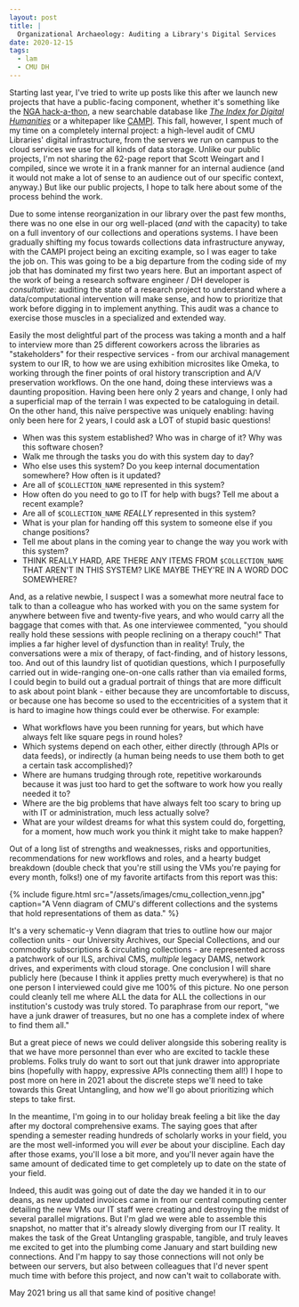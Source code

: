 ```yaml
---
layout: post
title: |
  Organizational Archaeology: Auditing a Library's Digital Services
date: 2020-12-15
tags:
  - lam
  - CMU DH
---
```


Starting last year, I've tried to write up posts like this after we launch new projects that have a public-facing component, whether it's something like the [NGA hack-a-thon](/2019/12/17/tips-for-a-good-hackathon.html), a new searchable database like [_The Index for Digital Humanities_](/2020/10/12/index-of-digital-humanities-conferences.html) or a whitepaper like [CAMPI](/2020/10/20/campi.html).
This fall, however, I spent much of my time on a completely internal project: a high-level audit of CMU Libraries' digital infrastructure, from the servers we run on campus to the cloud services we use for all kinds of data storage.
Unlike our public projects, I'm not sharing the 62-page report that Scott Weingart and I compiled, since we wrote it in a frank manner for an internal audience (and it would not make a lot of sense to an audience out of our specific context, anyway.)
But like our public projects, I hope to talk here about some of the process behind the work.

Due to some intense reorganization in our library over the past few months, there was no one else in our org well-placed (_and_ with the capacity) to take on a full inventory of our collections and operations systems.
I have been gradually shifting my focus towards collections data infrastructure anyway, with the CAMPI project being an exciting example, so I was eager to take the job on.
This was going to be a big departure from the coding side of my job that has dominated my first two years here.
But an important aspect of the work of being a research software engineer / DH developer is *consultative*: auditing the state of a research project to understand where a data/computational intervention will make sense, and how to prioritize that work before digging in to implement anything.
This audit was a chance to exercise those muscles in a specialized and extended way.

Easily the most delightful part of the process was taking a month and a half to interview more than 25 different coworkers across the libraries as "stakeholders" for their respective services - from our archival management system to our IR, to how we are using exhibition microsites like Omeka, to working through the finer points of oral history transcription and A/V preservation workflows.
On the one hand, doing these interviews was a daunting proposition.
Having been here only 2 years and change, I only had a superficial map of the terrain I was expected to be cataloguing in detail.
On the other hand, this naïve perspective was uniquely enabling: having only been here for 2 years, I could ask a LOT of stupid basic questions!

- When was this system established? Who was in charge of it? Why was this software chosen?
- Walk me through the tasks you do with this system day to day?
- Who else uses this system? Do you keep internal documentation somewhere? How often is it updated?
- Are all of `$COLLECTION_NAME` represented in this system?
- How often do you need to go to IT for help with bugs? Tell me about a recent example?
- Are all of `$COLLECTION_NAME` _REALLY_ represented in this system?
- What is your plan for handing off this system to someone else if you change positions?
- Tell me about plans in the coming year to change the way you work with this system?
- THINK REALLY HARD, ARE THERE ANY ITEMS FROM `$COLLECTION_NAME` THAT AREN'T IN THIS SYSTEM? LIKE MAYBE THEY'RE IN A WORD DOC SOMEWHERE?

And, as a relative newbie, I suspect I was a somewhat more neutral face to talk to than a colleague who has worked with you on the same system for anywhere between five and twenty-five years, and who would carry all the baggage that comes with that.
As one interviewee commented, "you should really hold these sessions with people reclining on a therapy couch!"
That implies a far higher level of dysfunction than in reality!
Truly, the conversations were a mix of therapy, of fact-finding, and of history lessons, too.
And out of this laundry list of quotidian questions, which I purposefully carried out in wide-ranging one-on-one calls rather than via emailed forms, I could begin to build out a gradual portrait of things that are more difficult to ask about point blank - either because they are uncomfortable to discuss, or because one has become so used to the eccentricities of a system that it is hard to imagine how things could ever be otherwise. For example:

- What workflows have you been running for years, but which have always felt like square pegs in round holes?
- Which systems depend on each other, either directly (through APIs or data feeds), or indirectly (a human being needs to use them both to get a certain task accomplished)?
- Where are humans trudging through rote, repetitive workarounds because it was just too hard to get the software to work how you really needed it to?
- Where are the big problems that have always felt too scary to bring up with IT or administration, much less actually solve?
- What are your wildest dreams for what this system could do, forgetting, for a moment, how much work you think it might take to make happen?

Out of a long list of strengths and weaknesses, risks and opportunities, recommendations for new workflows and roles, and a hearty budget breakdown (double check that you're still using the VMs you're paying for every month, folks!) one of my favorite artifacts from this report was this:

{% include figure.html src="/assets/images/cmu_collection_venn.jpg" caption="A Venn diagram of CMU's different collections and the systems that hold representations of them as data." %}

It's a very schematic-y Venn diagram that tries to outline how our major collection units - our University Archives, our Special Collections, and our commodity subscriptions & circulating collections - are represented across a patchwork of our ILS, archival CMS, _multiple_ legacy DAMS, network drives, and experiments with cloud storage.
One conclusion I will share publicly here (because I think it applies pretty much everywhere) is that no one person I interviewed could give me 100% of this picture.
No one person could cleanly tell me where ALL the data for ALL the collections in our institution's custody was truly stored.
To paraphrase from our report, "we have a junk drawer of treasures, but no one has a complete index of where to find them all."

But a great piece of news we could deliver alongside this sobering reality is that we have more personnel than ever who are excited to tackle these problems.
Folks truly do want to sort out that junk drawer into appropriate bins (hopefully with happy, expressive APIs connecting them all!)
I hope to post more on here in 2021 about the discrete steps we'll need to take towards this Great Untangling, and how we'll go about prioritizing which steps to take first.

In the meantime, I'm going in to our holiday break feeling a bit like the day after my doctoral comprehensive exams.
The saying goes that after spending a semester reading hundreds of scholarly works in your field, you are the most well-informed you will _ever_ be about your discipline.
Each day after those exams, you'll lose a bit more, and you'll never again have the same amount of dedicated time to get completely up to date on the state of your field.

Indeed, this audit was going out of date the day we handed it in to our deans, as new updated invoices came in from our central computing center detailing the new VMs our IT staff were creating and destroying the midst of several parallel migrations.
But I'm glad we were able to assemble this snapshot, no matter that it's already slowly diverging from our IT reality.
It makes the task of the Great Untangling graspable, tangible, and truly leaves me excited to get into the plumbing come January and start building new connections.
And I'm happy to say those connections will not only be between our servers, but also between colleagues that I'd never spent much time with before this project, and now can't wait to collaborate with.

May 2021 bring us all that same kind of positive change!
